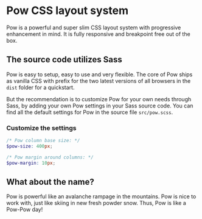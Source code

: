 # Pow CSS layout system

Pow is a powerful and super slim CSS layout system with progressive enhancement in mind. It is fully responsive and breakpoint free out of the box.

## The source code utilizes Sass

Pow is easy to setup, easy to use and very flexible. The core of Pow ships as vanilla CSS with prefix for the two latest versions of all browsers in the `dist` folder for a quickstart.

But the recommendation is to customize Pow for your own needs through Sass, by adding your own Pow settings in your Sass source code. You can find all the default settings for Pow in the source file `src/pow.scss`.


### Customize the settings

```scss
/* Pow column base size: */
$pow-size: 400px;

/* Pow margin around columns: */
$pow-margin: 10px;
```

## What about the name?

Pow is powerful like an avalanche rampage in the mountains. Pow is nice to work with, just like skiing in new fresh powder snow. Thus, Pow is like a Pow-Pow day!
